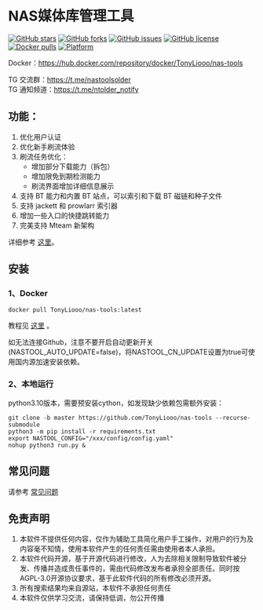 # NAS媒体库管理工具


[![GitHub stars](https://img.shields.io/github/stars/TonyLiooo/nas-tools?style=plastic)](https://github.com/TonyLiooo/nas-tools/stargazers)
[![GitHub forks](https://img.shields.io/github/forks/TonyLiooo/nas-tools?style=plastic)](https://github.com/TonyLiooo/nas-tools/network/members)
[![GitHub issues](https://img.shields.io/github/issues/TonyLiooo/nas-tools?style=plastic)](https://github.com/TonyLiooo/nas-tools/issues)
[![GitHub license](https://img.shields.io/github/license/TonyLiooo/nas-tools?style=plastic)](https://github.com/TonyLiooo/nas-tools/blob/master/LICENSE.md)
[![Docker pulls](https://img.shields.io/docker/pulls/TonyLiooo/nas-tools?style=plastic)](https://hub.docker.com/r/TonyLiooo/nas-tools)
[![Platform](https://img.shields.io/badge/platform-amd64/arm64-pink?style=plastic)](https://hub.docker.com/r/TonyLiooo/nas-tools)

Docker：https://hub.docker.com/repository/docker/TonyLiooo/nas-tools  

TG 交流群：https://t.me/nastoolsolder  
TG 通知频道：https://t.me/ntolder_notify


## 功能： 

1. 优化用户认证
2. 优化新手刷流体验
1. 刷流任务优化：
   * 增加部分下载能力（拆包）
   * 增加限免到期检测能力
   * 刷流界面增加详细信息展示
3. 支持 BT 能力和内置 BT 站点，可以索引和下载 BT 磁链和种子文件
4. 支持 jackett 和 prowlarr 索引器
5. 增加一些入口的快捷跳转能力
6. 完美支持 Mteam 新架构

详细参考 [这里](diff.md)。  

## 安装
### 1、Docker
```
docker pull TonyLiooo/nas-tools:latest
```
教程见 [这里](docker/readme.md) 。

如无法连接Github，注意不要开启自动更新开关(NASTOOL_AUTO_UPDATE=false)，将NASTOOL_CN_UPDATE设置为true可使用国内源加速安装依赖。

### 2、本地运行
python3.10版本，需要预安装cython，如发现缺少依赖包需额外安装：
```
git clone -b master https://github.com/TonyLiooo/nas-tools --recurse-submodule 
python3 -m pip install -r requirements.txt
export NASTOOL_CONFIG="/xxx/config/config.yaml"
nohup python3 run.py & 
```
## 常见问题
请参考 [常见问题](Q&A.md)

## 免责声明
1) 本软件不提供任何内容，仅作为辅助工具简化用户手工操作，对用户的行为及内容毫不知情，使用本软件产生的任何责任需由使用者本人承担。
2) 本软件代码开源，基于开源代码进行修改，人为去除相关限制导致软件被分发、传播并造成责任事件的，需由代码修改发布者承担全部责任。同时按AGPL-3.0开源协议要求，基于此软件代码的所有修改必须开源。
3) 所有搜索结果均来自源站，本软件不承担任何责任
3) 本软件仅供学习交流，请保持低调，勿公开传播
